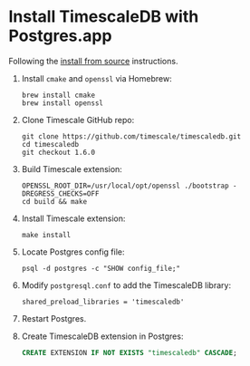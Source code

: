 # Install TimescaleDB with Postgres.app

Following the [install from source](https://docs.timescale.com/latest/getting-started/installation/macos/installation-source) instructions.

1. Install `cmake` and `openssl` via Homebrew:

    ```shell
    brew install cmake
    brew install openssl
    ```

2. Clone Timescale GitHub repo:

    ```shell
    git clone https://github.com/timescale/timescaledb.git
    cd timescaledb
    git checkout 1.6.0
    ```

3. Build Timescale extension:

    ```shell
    OPENSSL_ROOT_DIR=/usr/local/opt/openssl ./bootstrap -DREGRESS_CHECKS=OFF
    cd build && make
    ```

4. Install Timescale extension:

    ```shell
    make install
    ```

5. Locate Postgres config file:

    ```shell
    psql -d postgres -c "SHOW config_file;"
    ```

6. Modify `postgresql.conf` to add the TimescaleDB library:

    ```
    shared_preload_libraries = 'timescaledb'
    ```

7. Restart Postgres.

8. Create TimescaleDB extension in Postgres:

    ```sql
    CREATE EXTENSION IF NOT EXISTS "timescaledb" CASCADE;
    ```
